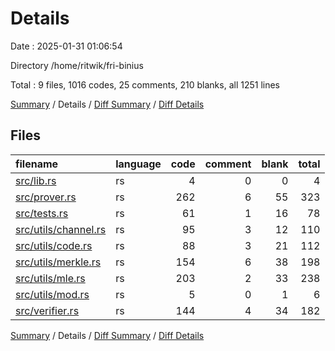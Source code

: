 # Details

Date : 2025-01-31 01:06:54

Directory /home/ritwik/fri-binius

Total : 9 files,  1016 codes, 25 comments, 210 blanks, all 1251 lines

[Summary](results.md) / Details / [Diff Summary](diff.md) / [Diff Details](diff-details.md)

## Files
| filename | language | code | comment | blank | total |
| :--- | :--- | ---: | ---: | ---: | ---: |
| [src/lib.rs](/src/lib.rs) | rs | 4 | 0 | 0 | 4 |
| [src/prover.rs](/src/prover.rs) | rs | 262 | 6 | 55 | 323 |
| [src/tests.rs](/src/tests.rs) | rs | 61 | 1 | 16 | 78 |
| [src/utils/channel.rs](/src/utils/channel.rs) | rs | 95 | 3 | 12 | 110 |
| [src/utils/code.rs](/src/utils/code.rs) | rs | 88 | 3 | 21 | 112 |
| [src/utils/merkle.rs](/src/utils/merkle.rs) | rs | 154 | 6 | 38 | 198 |
| [src/utils/mle.rs](/src/utils/mle.rs) | rs | 203 | 2 | 33 | 238 |
| [src/utils/mod.rs](/src/utils/mod.rs) | rs | 5 | 0 | 1 | 6 |
| [src/verifier.rs](/src/verifier.rs) | rs | 144 | 4 | 34 | 182 |

[Summary](results.md) / Details / [Diff Summary](diff.md) / [Diff Details](diff-details.md)